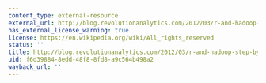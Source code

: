 ```yaml
---
content_type: external-resource
external_url: http://blog.revolutionanalytics.com/2012/03/r-and-hadoop-step-by-step-tutorials.html
has_external_license_warning: true
license: https://en.wikipedia.org/wiki/All_rights_reserved
status: ''
title: http://blog.revolutionanalytics.com/2012/03/r-and-hadoop-step-by-step-tutorials.html
uid: f6d39884-8edd-48f8-8fd8-a9c564b498a2
wayback_url: ''
---
```

